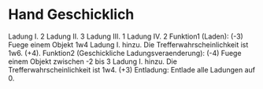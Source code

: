 # Hand Geschicklich
Ladung I. 2
Ladung II. 3
Ladung III. 1
Ladung IV. 2
Funktion1 (Laden): (-3) Fuege einem Objekt 1w4 Ladung I. hinzu. Die Trefferwahrscheinlichkeit ist 1w6. (+4).
Funktion2 (Geschickliche Ladungsveraenderung): (-4) Fuege einem Objekt zwischen -2 bis 3 Ladung I. hinzu. Die Trefferwahrscheinlichkeit ist 1w4. (+3)
Entladung: Entlade alle Ladungen auf 0.
